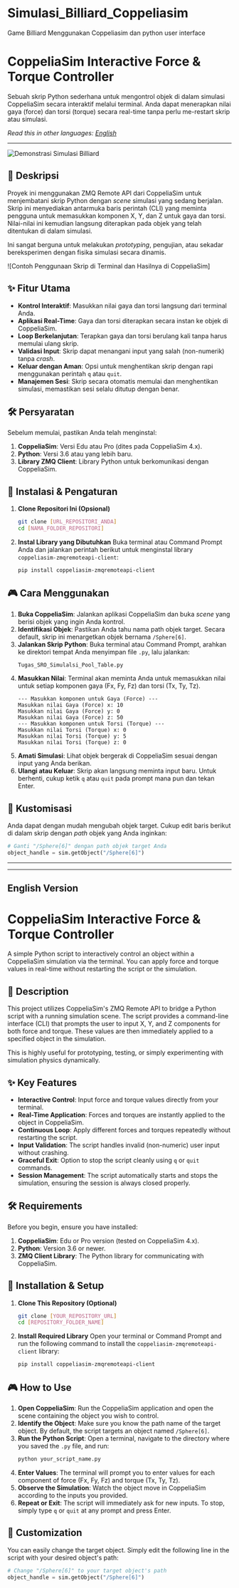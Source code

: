 # Simulasi_Billiard_Coppeliasim
Game Billiard Menggunakan Coppeliasim dan python user interface

# CoppeliaSim Interactive Force & Torque Controller

Sebuah skrip Python sederhana untuk mengontrol objek di dalam simulasi CoppeliaSim secara interaktif melalui terminal. Anda dapat menerapkan nilai gaya (force) dan torsi (torque) secara real-time tanpa perlu me-restart skrip atau simulasi.

*Read this in other languages: [English](#english-version)*

---
![Demonstrasi Simulasi Billiard]([https://github.com/zolpew/Simulasi_Billiard/SRO_ANIMATION_VIDEO_GITHUB.gif](https://github.com/zolpew/Simulasi_Billiard_Coppeliasim/blob/main/SRO_ANIMATION_VIDEO_GITHUB.gif))

## 📜 Deskripsi

Proyek ini menggunakan ZMQ Remote API dari CoppeliaSim untuk menjembatani skrip Python dengan *scene* simulasi yang sedang berjalan. Skrip ini menyediakan antarmuka baris perintah (CLI) yang meminta pengguna untuk memasukkan komponen X, Y, dan Z untuk gaya dan torsi. Nilai-nilai ini kemudian langsung diterapkan pada objek yang telah ditentukan di dalam simulasi.

Ini sangat berguna untuk melakukan *prototyping*, pengujian, atau sekadar bereksperimen dengan fisika simulasi secara dinamis.

![Contoh Penggunaan Skrip di Terminal dan Hasilnya di CoppeliaSim]

## ✨ Fitur Utama

-   **Kontrol Interaktif**: Masukkan nilai gaya dan torsi langsung dari terminal Anda.
-   **Aplikasi Real-Time**: Gaya dan torsi diterapkan secara instan ke objek di CoppeliaSim.
-   **Loop Berkelanjutan**: Terapkan gaya dan torsi berulang kali tanpa harus memulai ulang skrip.
-   **Validasi Input**: Skrip dapat menangani input yang salah (non-numerik) tanpa *crash*.
-   **Keluar dengan Aman**: Opsi untuk menghentikan skrip dengan rapi menggunakan perintah `q` atau `quit`.
-   **Manajemen Sesi**: Skrip secara otomatis memulai dan menghentikan simulasi, memastikan sesi selalu ditutup dengan benar.

## 🛠️ Persyaratan

Sebelum memulai, pastikan Anda telah menginstal:

1.  **CoppeliaSim**: Versi Edu atau Pro (dites pada CoppeliaSim 4.x).
2.  **Python**: Versi 3.6 atau yang lebih baru.
3.  **Library ZMQ Client**: Library Python untuk berkomunikasi dengan CoppeliaSim.

## 🚀 Instalasi & Pengaturan

1.  **Clone Repositori Ini (Opsional)**
    ```bash
    git clone [URL_REPOSITORI_ANDA]
    cd [NAMA_FOLDER_REPOSITORI]
    ```

2.  **Instal Library yang Dibutuhkan**
    Buka terminal atau Command Prompt Anda dan jalankan perintah berikut untuk menginstal library `coppeliasim-zmqremoteapi-client`:
    ```bash
    pip install coppeliasim-zmqremoteapi-client
    ```

## 🎮 Cara Menggunakan

1.  **Buka CoppeliaSim**: Jalankan aplikasi CoppeliaSim dan buka *scene* yang berisi objek yang ingin Anda kontrol.
2.  **Identifikasi Objek**: Pastikan Anda tahu nama path objek target. Secara default, skrip ini menargetkan objek bernama `/Sphere[6]`.
3.  **Jalankan Skrip Python**: Buka terminal atau Command Prompt, arahkan ke direktori tempat Anda menyimpan file `.py`, lalu jalankan:
    ```bash
    Tugas_SRO_Simulalsi_Pool_Table.py
    ```
4.  **Masukkan Nilai**: Terminal akan meminta Anda untuk memasukkan nilai untuk setiap komponen gaya (Fx, Fy, Fz) dan torsi (Tx, Ty, Tz).
    ```
    --- Masukkan komponen untuk Gaya (Force) ---
    Masukkan nilai Gaya (Force) x: 10
    Masukkan nilai Gaya (Force) y: 0
    Masukkan nilai Gaya (Force) z: 50
    --- Masukkan komponen untuk Torsi (Torque) ---
    Masukkan nilai Torsi (Torque) x: 0
    Masukkan nilai Torsi (Torque) y: 5
    Masukkan nilai Torsi (Torque) z: 0
    ```
5.  **Amati Simulasi**: Lihat objek bergerak di CoppeliaSim sesuai dengan input yang Anda berikan.
6.  **Ulangi atau Keluar**: Skrip akan langsung meminta input baru. Untuk berhenti, cukup ketik `q` atau `quit` pada prompt mana pun dan tekan Enter.

## 🔧 Kustomisasi

Anda dapat dengan mudah mengubah objek target. Cukup edit baris berikut di dalam skrip dengan *path* objek yang Anda inginkan:

```python
# Ganti "/Sphere[6]" dengan path objek target Anda
object_handle = sim.getObject("/Sphere[6]")
```

---
---

## English Version

# CoppeliaSim Interactive Force & Torque Controller

A simple Python script to interactively control an object within a CoppeliaSim simulation via the terminal. You can apply force and torque values in real-time without restarting the script or the simulation.

## 📜 Description

This project utilizes CoppeliaSim's ZMQ Remote API to bridge a Python script with a running simulation scene. The script provides a command-line interface (CLI) that prompts the user to input X, Y, and Z components for both force and torque. These values are then immediately applied to a specified object in the simulation.

This is highly useful for prototyping, testing, or simply experimenting with simulation physics dynamically.

## ✨ Key Features

-   **Interactive Control**: Input force and torque values directly from your terminal.
-   **Real-Time Application**: Forces and torques are instantly applied to the object in CoppeliaSim.
-   **Continuous Loop**: Apply different forces and torques repeatedly without restarting the script.
-   **Input Validation**: The script handles invalid (non-numeric) user input without crashing.
-   **Graceful Exit**: Option to stop the script cleanly using `q` or `quit` commands.
-   **Session Management**: The script automatically starts and stops the simulation, ensuring the session is always closed properly.

## 🛠️ Requirements

Before you begin, ensure you have installed:

1.  **CoppeliaSim**: Edu or Pro version (tested on CoppeliaSim 4.x).
2.  **Python**: Version 3.6 or newer.
3.  **ZMQ Client Library**: The Python library for communicating with CoppeliaSim.

## 🚀 Installation & Setup

1.  **Clone This Repository (Optional)**
    ```bash
    git clone [YOUR_REPOSITORY_URL]
    cd [REPOSITORY_FOLDER_NAME]
    ```

2.  **Install Required Library**
    Open your terminal or Command Prompt and run the following command to install the `coppeliasim-zmqremoteapi-client` library:
    ```bash
    pip install coppeliasim-zmqremoteapi-client
    ```

## 🎮 How to Use

1.  **Open CoppeliaSim**: Run the CoppeliaSim application and open the scene containing the object you wish to control.
2.  **Identify the Object**: Make sure you know the path name of the target object. By default, the script targets an object named `/Sphere[6]`.
3.  **Run the Python Script**: Open a terminal, navigate to the directory where you saved the `.py` file, and run:
    ```bash
    python your_script_name.py
    ```
4.  **Enter Values**: The terminal will prompt you to enter values for each component of force (Fx, Fy, Fz) and torque (Tx, Ty, Tz).
5.  **Observe the Simulation**: Watch the object move in CoppeliaSim according to the inputs you provided.
6.  **Repeat or Exit**: The script will immediately ask for new inputs. To stop, simply type `q` or `quit` at any prompt and press Enter.

## 🔧 Customization

You can easily change the target object. Simply edit the following line in the script with your desired object's path:

```python
# Change "/Sphere[6]" to your target object's path
object_handle = sim.getObject("/Sphere[6]")
```
